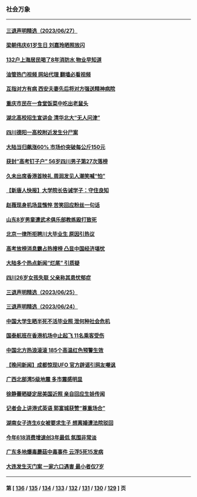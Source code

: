 ### 社会万象
---
#### [三退声明精选（2023/06/27）](../../pages/ncid282/n14023921.md?06281645) 
#### [梁朝伟庆61岁生日 刘嘉玲晒照放闪](../../pages/ncid282/n14023667.md?06281645) 
#### [132户上海居民喝了8年消防水 物业早知道](../../pages/ncid282/n14023586.md?06281645) 
#### [油管热门视频 网站代理 翻墙必看视频](http://138.2.39.72:81/youtube.html?epic-marker?06281645)
#### [互指对方有病 西安夫妻先后将对方强送精神病院](../../pages/ncid282/n14023702.md?06281645) 
#### [重庆市民在一食堂饭菜中吃出老鼠头](../../pages/ncid282/n14023468.md?06281645) 
#### [湖北高校招生宣讲会 清华北大“无人问津”](../../pages/ncid282/n14023392.md?06281645) 
#### [四川德阳一高校附近发生分尸案](../../pages/ncid282/n14023420.md?06281645) 
#### [大陆当归飙涨60% 市场价突破每公斤150元](../../pages/ncid282/n14023318.md?06281645) 
#### [获封“高考钉子户” 56岁四川男子第27次落榜](../../pages/ncid282/n14023266.md?06281645) 
#### [久未出席香港首映礼 周润发见人潮笑喊“怕”](../../pages/ncid282/n14023143.md?06281645) 
#### [【新唐人快报】大学院长告诫学子：守住良知](../../pages/ncid282/n14023240.md?06281645) 
#### [赵薇现身机场显憔悴 苦笑回应粉丝一句话](../../pages/ncid282/n14023107.md?06281645) 
#### [山东8岁男童遭武术俱乐部教练殴打致死](../../pages/ncid282/n14022580.md?06281645) 
#### [北京一律所拒聘川大毕业生 原因引热议](../../pages/ncid282/n14022814.md?06281645) 
#### [高考放榜消息霸占热搜榜 凸显中国经济堪忧](../../pages/ncid282/n14022657.md?06281645) 
#### [大陆多个热点新闻“烂尾” 引质疑](../../pages/ncid282/n14022578.md?06281645) 
#### [四川26岁女孩失联 父亲称其患忧郁症](../../pages/ncid282/n14022573.md?06281645) 
#### [三退声明精选（2023/06/25）](../../pages/ncid282/n14022577.md?06281645) 
#### [三退声明精选（2023/06/24）](../../pages/ncid282/n14022301.md?06281645) 
#### [中国大学生晒半死不活毕业照 泄何种社会危机](../../pages/ncid282/n14022172.md?06281645) 
#### [国泰航班在香港机场中止起飞 11名乘客受伤](../../pages/ncid282/n14021982.md?06281645) 
#### [中国北方热浪滚滚 185个高温红色预警生效](../../pages/ncid282/n14021971.md?06281645) 
#### [【晚间新闻】成都惊现UFO 官方辟谣引网友嘲讽](../../pages/ncid282/n14021949.md?06281645) 
#### [广西北部湾5级地震 多市震感明显](../../pages/ncid282/n14021934.md?06281645) 
#### [徐静蕾晒疑定居美国近照 亲自回应生娃传闻](../../pages/ncid282/n14021766.md?06281645) 
#### [记者会上讲港式英语 郭富城获赞“尊重场合”](../../pages/ncid282/n14021703.md?06281645) 
#### [湖南女子连生6女被要求生子 想离婚遭法院驳回](../../pages/ncid282/n14021718.md?06281645) 
#### [今年618消费增速创3年最低 氛围非常淡](../../pages/ncid282/n14021499.md?06281645) 
#### [广东多地爆毒蘑菇中毒事件 云浮5死15发病](../../pages/ncid282/n14021476.md?06281645) 
#### [大连发生灭门案 一家六口遇害 最小者仅7岁](../../pages/ncid282/n14021459.md?06281645) 

---
#### 第 [ [136](./136.md?06281645) / [135](./135.md?06281645) / [134](./134.md?06281645) / [133](./133.md?06281645) / [132](./132.md?06281645) / [131](./131.md?06281645) / [130](./130.md?06281645) / [129](./129.md?06281645) ] 页
